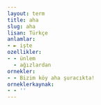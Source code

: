 ```yaml
---
layout: term
title: aha
slug: aha
lisan: Türkçe
anlamlar:
- ► işte
ozellikler:
- - ünlem
  - ağızlardan
ornekler:
- - Bizim köy aha şuracıkta!
orneklerkaynak:
- - ''
---
```

